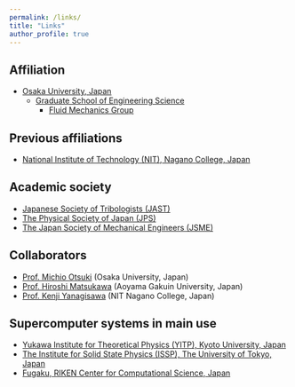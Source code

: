```yaml
---
permalink: /links/
title: "Links"
author_profile: true
---
```


## Affiliation
* [Osaka University, Japan](https://www.osaka-u.ac.jp/en)
  * [Graduate School of Engineering Science](https://www.es.osaka-u.ac.jp/en/)
    * [Fluid Mechanics Group](https://fm.me.es.osaka-u.ac.jp/en/)

## Previous affiliations
* [National Institute of Technology (NIT), Nagano College, Japan](https://www.nagano-nct.ac.jp/english/index.php)

## Academic society
* [Japanese Society of Tribologists (JAST)](https://www.tribology.jp/indexe.htm)
* [The Physical Society of Japan (JPS)](https://www.jps.or.jp/english/)
* [The Japan Society of Mechanical Engineers (JSME)](https://www.jsme.or.jp/english/)

## Collaborators
* [Prof. Michio Otsuki](https://fm.me.es.osaka-u.ac.jp/otsuki/) (Osaka University, Japan)
* [Prof. Hiroshi Matsukawa](http://www.phys.aoyama.ac.jp/~w3-matsu/) (Aoyama Gakuin University, Japan)
* [Prof. Kenji Yanagisawa](http://teacher.nagano-nct.ac.jp/yanagisawa/) (NIT Nagano College, Japan)

## Supercomputer systems in main use
* [Yukawa Institute for Theoretical Physics (YITP), Kyoto University, Japan](https://www.yukawa.kyoto-u.ac.jp/en-GB/contents/kyoudou/computer)
* [The Institute for Solid State Physics (ISSP), The University of Tokyo, Japan](https://mdcl.issp.u-tokyo.ac.jp/scc/)
* [Fugaku, RIKEN Center for Computational Science, Japan](https://www.r-ccs.riken.jp/en/fugaku/)
